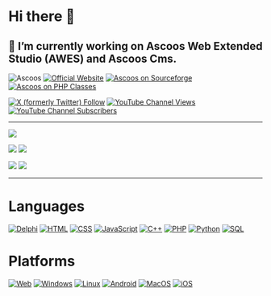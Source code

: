 # Hi there 👋

## 🔭 I’m currently working on Ascoos Web Extended Studio (AWES) and Ascoos Cms.

![Ascoos](https://komarev.com/ghpvc/?username=ascoos&label=Profile%20views&color=0e75b6&style=flat)
[![Official Website](https://img.shields.io/website?url=https://www.ascoos.com)](https://www.ascoos.com) 
[![Ascoos on Sourceforge](https://img.shields.io/badge/Sourceforge-Ascoos-orange.svg)](https://sourceforge.net/u/ascoos/profile/) 
[![Ascoos on PHP Classes](https://img.shields.io/badge/php-classes-blue.svg)](https://www.phpclasses.org/browse/author/318336.html) 

[![X (formerly Twitter) Follow](https://img.shields.io/twitter/follow/ascoos)](http://x.com/ascoos)
[![YouTube Channel Views](https://img.shields.io/youtube/channel/views/UCSXEgwKou_sV0D6ZWOaih5w)](https://www.youtube.com/@Ascoos)
[![YouTube Channel Subscribers](https://img.shields.io/youtube/channel/subscribers/UCSXEgwKou_sV0D6ZWOaih5w)](https://www.youtube.com/@Ascoos)

***

![](https://github-profile-summary-cards.vercel.app/api/cards/profile-details?username=ascoos&theme=github_dark) 

![](https://github-profile-summary-cards.vercel.app/api/cards/stats?username=ascoos&theme=github_dark) 
![](https://github-profile-summary-cards.vercel.app/api/cards/productive-time?username=ascoos&theme=github_dark) 

![](https://github-profile-summary-cards.vercel.app/api/cards/repos-per-language?username=ascoos&theme=github_dark) 
![](https://github-profile-summary-cards.vercel.app/api/cards/most-commit-language?username=ascoos&theme=github_dark) 

---

# Languages
[![Delphi](https://img.shields.io/badge/delphi-black?style=for-the-badge&logo=delphi)](https://github.com/ascoos)
[![HTML](https://img.shields.io/badge/html-black?style=for-the-badge&logo=html5)](https://github.com/ascoos)
[![CSS](https://img.shields.io/badge/css-black?style=for-the-badge&logo=css3)](https://github.com/ascoos)
[![JavaScript](https://img.shields.io/badge/javascript-black?style=for-the-badge&logo=javascript)](https://github.com/ascoos)
[![C++](https://img.shields.io/badge/c++-black?style=for-the-badge&logo=c)](https://github.com/ascoos)
[![PHP](https://img.shields.io/badge/php-black?style=for-the-badge&logo=php)](https://github.com/ascoos)
[![Python](https://img.shields.io/badge/python-black?style=for-the-badge&logo=python)](https://github.com/ascoos)
[![SQL](https://img.shields.io/badge/sql-black?style=for-the-badge&logo=mysql)](https://github.com/ascoos)

# Platforms
[![Web](https://img.shields.io/badge/web-black?style=for-the-badge&logo=microsoft-edge)](https://github.com/ascoos)
[![Windows](https://img.shields.io/badge/Windows-black?style=for-the-badge&logo=windows)](https://github.com/ascoos)
[![Linux](https://img.shields.io/badge/linux-black?style=for-the-badge&logo=linux)](https://github.com/ascoos)
[![Android](https://img.shields.io/badge/android-black?style=for-the-badge&logo=android)](https://github.com/ascoos)
[![MacOS](https://img.shields.io/badge/mac%20os-black?style=for-the-badge&logo=macos)](https://github.com/ascoos)
[![iOS](https://img.shields.io/badge/ios-black?style=for-the-badge&logo=ios)](https://github.com/ascoos)

